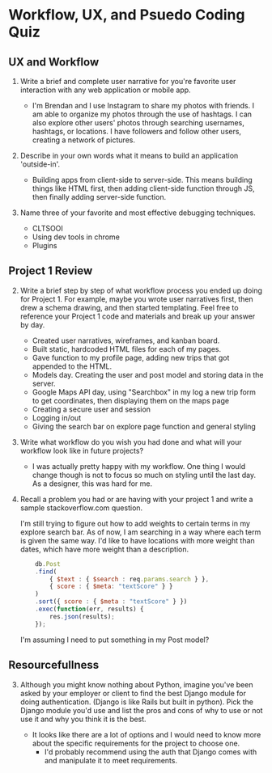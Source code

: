 # Workflow, UX, and Psuedo Coding Quiz

## UX and Workflow

1. Write a brief and complete user narrative for you're favorite user interaction with any web application or mobile app.

	* I'm Brendan and I use Instagram to share my photos with friends. I am able to organize my photos through the use of hashtags. I can also explore other users' photos through searching usernames, hashtags, or locations. I have followers and follow other users, creating a network of pictures.

1. Describe in your own words what it means to build an application 'outside-in'.

	* Building apps from client-side to server-side. This means building things like HTML first, then adding client-side function through JS, then finally adding server-side function.

1. Name three of your favorite and most effective debugging techniques.

	* CLTSOOI
	* Using dev tools in chrome
	* Plugins

## Project 1 Review

2. Write a brief step by step of what workflow process you ended up doing for Project 1. For example, maybe you wrote user narratives first, then drew a schema drawing, and then started templating. Feel free to reference your Project 1 code and materials and break up your answer by day.

	* Created user narratives, wireframes, and kanban board.
	* Built static, hardcoded HTML files for each of my pages.
	* Gave function to my profile page, adding new trips that got appended to the HTML.
	* Models day. Creating the user and post model and storing data in the server.
	*	Google Maps API day, using "Searchbox" in my log a new trip form to get coordinates, then displaying them on the maps page
	* Creating a secure user and session
	* Logging in/out
	* Giving the search bar on explore page function and general styling

2. Write what workflow do you wish you had done and what will your workflow look like in future projects?

	* I was actually pretty happy with my workflow. One thing I would change though is not to focus so much on styling until the last day. As a designer, this was hard for me.

2. Recall a problem you had or are having with your project 1 and write a sample stackoverflow.com question. 

	I'm still trying to figure out how to add weights to certain terms in my explore search bar.
	As of now, I am searching in a way where each term is given the same way. I'd like to have locations with more weight than dates, which have more weight than a description.
	```js
		db.Post
	    .find(
	        { $text : { $search : req.params.search } }, 
	        { score : { $meta: "textScore" } }
	    )
	    .sort({ score : { $meta : "textScore" } })
	    .exec(function(err, results) {
	        res.json(results);
	    });
	 ```
	 I'm assuming I need to put something in my Post model?

## Resourcefullness

3. Although you might know nothing about Python, imagine you've been asked by your employer or client to find the best Django module for doing authentication. (Django is like Rails but built in python). Pick the Django module you'd use and list the pros and cons of why to use or not use it and why you think it is the best.

	* It looks like there are a lot of options and I would need to know more about the specific requirements for the project to choose one.
		* I'd probably recommend using the auth that Django comes with and manipulate it to meet requirements.

